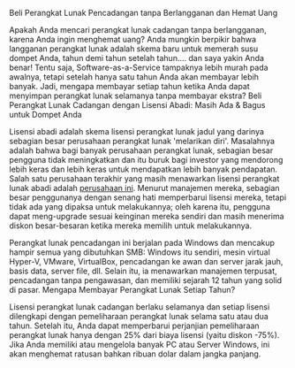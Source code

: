 
Beli Perangkat Lunak Pencadangan tanpa Berlangganan dan Hemat Uang

Apakah Anda mencari perangkat lunak cadangan tanpa berlangganan, karena Anda ingin menghemat uang? Anda mungkin berpikir bahwa langganan perangkat lunak adalah skema baru untuk memerah susu dompet Anda, tahun demi tahun setelah tahun.... dan saya yakin Anda benar! Tentu saja, Software-as-a-Service tampaknya lebih murah pada awalnya, tetapi setelah hanya satu tahun Anda akan membayar lebih banyak. Jadi, mengapa membayar setiap tahun ketika Anda dapat menyimpan perangkat lunak selamanya tanpa membayar ekstra?
Beli Perangkat Lunak Cadangan dengan Lisensi Abadi: Masih Ada & Bagus untuk Dompet Anda

Lisensi abadi adalah skema lisensi perangkat lunak jadul yang darinya sebagian besar perusahaan perangkat lunak 'melarikan diri'. Masalahnya adalah bahwa bagi banyak perusahaan perangkat lunak, sebagian besar pengguna tidak meningkatkan dan itu buruk bagi investor yang mendorong lebih keras dan lebih keras untuk mendapatkan lebih banyak pendapatan.
Salah satu perusahaan terakhir yang masih menawarkan lisensi perangkat lunak abadi adalah [perusahaan ini](https://backupchain.com/en/hyper-v-backup/). Menurut manajemen mereka, sebagian besar penggunanya dengan senang hati memperbarui lisensi mereka, tetapi tidak ada yang dipaksa untuk melakukannya; oleh karena itu, pengguna dapat meng-upgrade sesuai keinginan mereka sendiri dan masih menerima diskon besar-besaran ketika mereka memilih untuk melakukannya.

Perangkat lunak pencadangan ini berjalan pada Windows dan mencakup hampir semua yang dibutuhkan SMB: Windows itu sendiri, mesin virtual Hyper-V, VMware, VirtualBox, pencadangan ke awan dan server jarak jauh, basis data, server file, dll. Selain itu, ia menawarkan manajemen terpusat, pencadangan tanpa pengawasan, dan memiliki sejarah 12 tahun yang solid di pasar.
Mengapa Membayar Perangkat Lunak Setiap Tahun?

Lisensi perangkat lunak cadangan berlaku selamanya dan setiap lisensi dilengkapi dengan pemeliharaan perangkat lunak selama satu atau dua tahun. Setelah itu, Anda dapat memperbarui perjanjian pemeliharaan perangkat lunak hanya dengan 25% dari biaya lisensi (yaitu diskon -75%). Jika Anda memiliki atau mengelola banyak PC atau Server Windows, ini akan menghemat ratusan bahkan ribuan dolar dalam jangka panjang.

